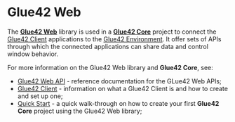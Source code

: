 # Glue42 Web

The [**Glue42 Web**](https://core-docs.glue42.com/reference/core/latest/glue42%20web/index.html) library is used in a [**Glue42 Core**](https://core-docs.glue42.com/getting-started/what-is-glue42-core/index.html) project to connect the [Glue42 Client](https://core-docs.glue42.com/developers/core-concepts/glue42-client/overview/index.html) applications to the [Glue42 Environment](https://core-docs.glue42.com/developers/core-concepts/environment/overview/index.html). It offer sets of APIs through which the connected applications can share data and control window behavior.

For more information on the Glue42 Web library and **Glue42 Core**, see:

- [Glue42 Web API](https://core-docs.glue42.com/reference/core/latest/glue42%20web/index.html) - reference documentation for the GLue42 Web APIs;
- [Glue42 Client](https://core-docs.glue42.com/developers/core-concepts/glue42-client/overview/index.html) - information on what a Glue42 Client is and how to create and set up one;
- [Quick Start](https://core-docs.glue42.com/getting-started/quick-start/index.html) - a quick walk-through on how to create your first **Glue42 Core** project using the Glue42 Web library;
